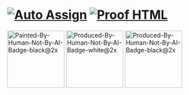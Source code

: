 


# [![Auto Assign](https://github.com/AI-Powered-Bots/demo-repository/actions/workflows/auto-assign.yml/badge.svg)](https://github.com/AI-Powered-Bots/demo-repository/actions/workflows/auto-assign.yml) [![Proof HTML](https://github.com/AI-Powered-Bots/demo-repository/actions/workflows/proof-html.yml/badge.svg)](https://github.com/AI-Powered-Bots/demo-repository/actions/workflows/proof-html.yml)  






<img width="131" alt="Painted-By-Human-Not-By-AI-Badge-black@2x" src="https://github.com/MindfulAI-Copilots-Bots/.github/assets/113218619/914c6ecf-9c6f-4183-a4e7-48d9487767ed">  <img width="131" alt="Produced-By-Human-Not-By-AI-Badge-white@2x" src="https://github.com/MindfulAI-Copilots-Bots/.github/assets/113218619/1fa134c0-6ae2-4b87-b265-947c2b4f5e77">  <img width="131" alt="Produced-By-Human-Not-By-AI-Badge-black@2x" src="https://github.com/MindfulAI-Copilots-Bots/.github/assets/113218619/af91bbe5-8357-4722-a94e-5c68f98b0a2a">
  






